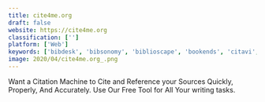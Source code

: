 ```yaml
---
title: cite4me.org
draft: false 
website: https://cite4me.org
classification: ['']
platform: ['Web']
keywords: ['bibdesk', 'bibsonomy', 'biblioscape', 'bookends', 'citavi', 'docear', 'f1000workspace', 'google_voice', 'mendeley', 'openfire', 'paperpile', 'qiqqa', 'reference_manager', 'screenleap', 'sente', "sorc'd", 'thomson_reuters', 'viber', 'zotero']
image: 2020/04/cite4me.org_.png
---
```

Want a Citation Machine to Cite and Reference your Sources Quickly, Properly, And Accurately. Use Our Free Tool for All Your writing tasks.